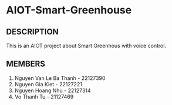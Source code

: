 # AIOT-Smart-Greenhouse
## DESCRIPTION
This is an AIOT project about Smart Greenhous with voice control.

##  MEMBERS
1. Nguyen Van Le Ba Thanh - 22127390
2. Nguyen Gia Kiet - 22127221
3. Nguyen Hoang Nhu - 22127314
4. Vo Thanh Tu - 21127469
